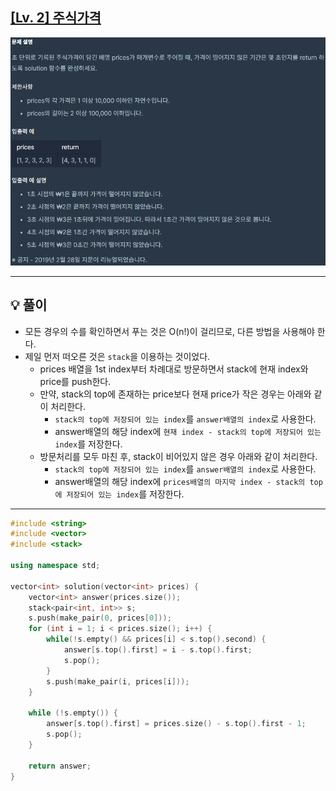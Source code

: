 ## [[Lv. 2] 주식가격](https://programmers.co.kr/learn/courses/30/lessons/42584)
![](imgs/1.PNG)
___

## 💡 풀이
- 모든 경우의 수를 확인하면서 푸는 것은 O(n!)이 걸리므로, 다른 방법을 사용해야 한다.
- 제일 먼저 떠오른 것은 `stack`을 이용하는 것이었다.
    - prices 배열을 1st index부터 차례대로 방문하면서 stack에 현재 index와 price를 push한다.
    - 만약, stack의 top에 존재하는 price보다 현재 price가 작은 경우는 아래와 같이 처리한다.
        - `stack의 top에 저장되어 있는 index`를 `answer배열의 index`로 사용한다.
        - answer배열의 해당 index에 `현재 index - stack의 top에 저장되어 있는 index`를 저장한다.
    - 방문처리를 모두 마친 후, stack이 비어있지 않은 경우 아래와 같이 처리한다.
        - `stack의 top에 저장되어 있는 index`를 `answer배열의 index`로 사용한다.
        - answer배열의 해당 index에 `prices배열의 마지막 index - stack의 top에 저장되어 있는 index`를 저장한다. 
___
```c++
#include <string>
#include <vector>
#include <stack>

using namespace std;

vector<int> solution(vector<int> prices) {
    vector<int> answer(prices.size());
    stack<pair<int, int>> s;
    s.push(make_pair(0, prices[0]));
    for (int i = 1; i < prices.size(); i++) {
        while(!s.empty() && prices[i] < s.top().second) {
            answer[s.top().first] = i - s.top().first;
            s.pop();
        }
        s.push(make_pair(i, prices[i]));
    }

    while (!s.empty()) {
        answer[s.top().first] = prices.size() - s.top().first - 1;
        s.pop();
    }

    return answer;
}
```